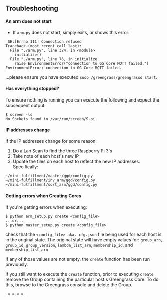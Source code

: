 ## Troubleshooting
#### An arm does not start
- If `arm.py` does not start, simply exits, or shows this error:
```
 SE:[Errno 111] Connection refused
Traceback (most recent call last):
  File "./arm.py", line 324, in <module>
    initialize()
  File "./arm.py", line 76, in initialize
    raise EnvironmentError("connection to GG Core MQTT failed.")
EnvironmentError: connection to GG Core MQTT failed.
```
...please ensure you have executed `sudo /greengrass/greengrassd start`.

#### Has everything stopped?
To ensure nothing is running you can execute the following and expect 
the subsequent output.
```
$ screen -ls
No Sockets found in /var/run/screen/S-pi.
```

#### IP addresses change
If the IP addresses change for some reason:
1. Do a Lan Scan to find the three Raspberry Pi 3's
2. Take note of each host's new IP
3. Update the files on each host to reflect the new IP addresses. Specifically:
```
~/mini-fulfillment/master/ggd/config.py
~/mini-fulfillment/inv_arm/ggd/config.py
~/mini-fulfillment/sort_arm/ggd/config.py
```

#### Getting errors when Creating Cores
If you're getting errors when executing:
```
$ python arm_setup.py create <config_file>
...or...
$ python master_setup.py create <config_file>
```
check that the `<config_file> aka. cfg.json` file being used for each host is in 
the original state. The original state will have empty values for: 
`group_arn`, `group_id`, `group_version`, `lambda_list_arn`, `membership_id`, and `membership_list_arn` 

If any of those values are not empty, the `create` function has been run previously. 
  
If you still want to execute the `create` function, prior to executing `create` remove the Group containing the particular host's Greengrass Core. To do this, 
browse to the Greengrass console and delete the Group.

`-=-=-=-=-`
